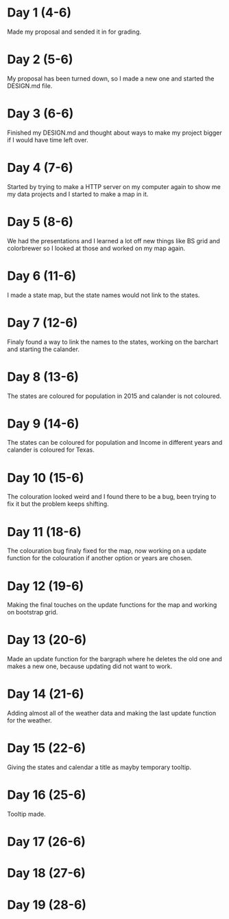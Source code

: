 # Day 1 (4-6)
Made my proposal and sended it in for grading.

# Day 2 (5-6)
My proposal has been turned down, so I made a new one and started the DESIGN.md file.

# Day 3 (6-6)
Finished my DESIGN.md and thought about ways to make my project bigger if I would have time left over.

# Day 4 (7-6)
Started by trying to make a HTTP server on my computer again to show me my data projects and I started to make a map in it.

# Day 5 (8-6)
We had the presentations and I learned a lot off new things like BS grid and colorbrewer so I looked at those and worked on my map again.

# Day 6 (11-6)
I made a state map, but the state names would not link to the states.

# Day 7 (12-6)
Finaly found a way to link the names to the states, working on the barchart and starting the calander.

# Day 8 (13-6)
The states are coloured for population in 2015 and calander is not coloured.

# Day 9 (14-6)
The states can be coloured for population and Income in different years and calander is coloured for Texas.

# Day 10 (15-6)
The colouration looked weird and I found there to be a bug, been trying to fix it but the problem keeps shifting.

# Day 11 (18-6)
The colouration bug finaly fixed for the map, now working on a update function for the colouration if another option or years are chosen.

# Day 12 (19-6)
Making the final touches on the update functions for the map and working on bootstrap grid.

# Day 13 (20-6)
Made an update function for the bargraph where he deletes the old one and makes a new one, because updating did not want to work.

# Day 14 (21-6)
Adding almost all of the weather data and making the last update function for the weather.

# Day 15 (22-6)
Giving the states and calendar a title as mayby temporary tooltip.

# Day 16 (25-6)
Tooltip made.

# Day 17 (26-6)


# Day 18 (27-6)


# Day 19 (28-6)
